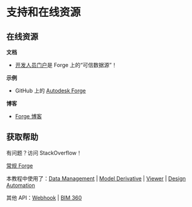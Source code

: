 # 支持和在线资源

## 在线资源

**文档**

 - [开发人员门户](https://forge.autodesk.com/)是 Forge 上的“可信数据源”！

**示例**

- GitHub 上的 [Autodesk Forge](https://github.com/Autodesk-Forge/)

**博客**

- [Forge 博客](https://forge.autodesk.com/blog/)

## 获取帮助

有问题？访问 StackOverflow！ 

[常规 Forge](https://stackoverflow.com/questions/tagged/autodesk-forge)

本教程中使用了：[Data Management](https://stackoverflow.com/questions/tagged/autodesk-data-management) | [Model Derivative](https://stackoverflow.com/questions/tagged/autodesk-model-derivative) | [Viewer](https://stackoverflow.com/questions/tagged/autodesk-viewer) | [Design Automation](https://stackoverflow.com/questions/tagged/autodesk-designautomation)

其他 API：[Webhook](https://stackoverflow.com/questions/tagged/autodesk-webhooks) | [BIM 360](https://stackoverflow.com/questions/tagged/autodesk-bim360)